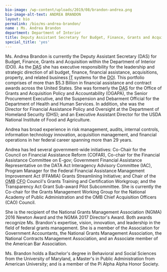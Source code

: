 ```yaml
---
bio-image: /wp-content/uploads/2019/08/brandon-andrea.png
bio-image-alt-text: ANDREA BRANDON
layout: bio
permalink: /bio/ms-andrea-brandon/
name : Ms. Andrea Brandon
department: Department of Interior
title: Deputy Assistant Secretary for Budget, Finance, Grants and Acquisition
special_title: 'yes'
---
```


Ms. Andrea Brandon is currently the Deputy Assistant Secretary (DAS) for Budget, Finance, Grants and Acquisition within the Department of Interior (DOI). As the <abbr title="Deputy Assistant Secretary">DAS</abbr> she has executive responsibility for the leadership and strategic direction of all budget, finance, financial assistance, acquisitions, property, and related business <abbr title="Information Technology">IT</abbr> systems for the <abbr title="Department of Interior">DOI</abbr>. This portfolio comprises of more than $5.3 Billion in financial assistance and contract awards across the United States. She was formerly the <abbr title="Deputy Assistant Secretary">DAS</abbr> for the Office of Grants and Acquisition Policy and Accountability (OGAPA), the Senior Procurement Executive, and the Suspension and Debarment Official for the Department of Health and Human Services. In addition, she was the Director for Financial Assistance Policy and Oversight at the Department of Homeland Security (DHS); and an Executive Assistant Director for the USDA National Institute of Food and Agriculture.

Andrea has broad experience in risk management, audits, internal controls, information technology innovation, acquisition management, and financial operations in her federal career spanning more than 29 years.

Andrea has led several government-wide initiatives: Co-Chair for the Council on Financial Assistance Reform (COFAR), Co-chair for the Financial Assistance Committee on E-gov; Government Financial Assistance Representative on the DATA Act Interagency Advisory Committee (IAC), Program Manager for the Federal Financial Assistance Management Improvement Act (FFAMIA) Grants Streamlining Initiative; and Chair of the <abbr title="Office of Management and Budger">OMB</abbr> <abbr title="Chief Financial Officer">CFO</abbr> Council's Grants Training and Certification Workgroup; and the Transparency Act Grant Sub-award Pilot Subcommittee. She is currently the Co-chair for the Grants Management Working Group for the National Academy of Public Administration and the OMB Chief Acquisition Officers (CAO) Council.

She is the recipient of the National Grants Management Association (NGMA) 2016 Newton Award and the NGMA 2017 Director's Award. Both awards recognize Ms. Brandon's expertise, vision, innovation, and leadership in the field of federal grants management. She is a member of the Association for Government Accountants, the National Grants Management Association, the National Contracts Management Association, and an Associate member of the American Bar Association.

Ms. Brandon holds a Bachelor's degree in Behavioral and Social Sciences from the University of Maryland, a Master's in Public Administration from American University; and is a member of the Pi Alpha Alpha Honor Society.
